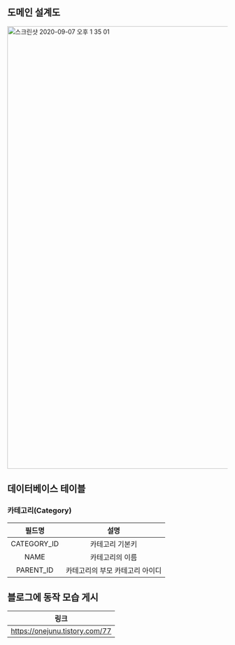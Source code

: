 ## 도메인 설계도
<img width="1010" alt="스크린샷 2020-09-07 오후 1 35 01" src="https://user-images.githubusercontent.com/48645552/92348753-f629eb80-f10e-11ea-9f9b-80740a143c44.png">

## 데이터베이스 테이블 

### 카테고리(Category)
|필드명|설명|
|:---:|:---:|
|CATEGORY_ID| 카테고리 기본키|
|NAME| 카테고리의 이름|
|PARENT_ID|카테고리의 부모 카테고리 아이디|


## 블로그에 동작 모습 게시
|링크|
|:---------------------------:|
|https://onejunu.tistory.com/77|
